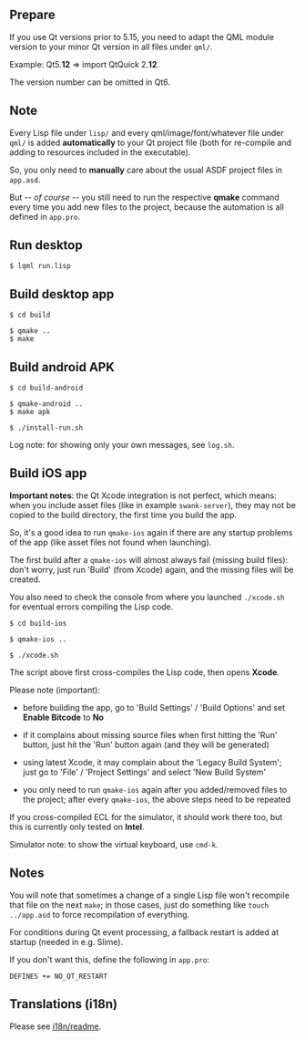 
Prepare
-------

If you use Qt versions prior to 5.15, you need to adapt the QML module version
to your minor Qt version in all files under `qml/`.

Example: Qt5.**12** => import QtQuick 2.**12**.

The version number can be omitted in Qt6.


Note
----

Every Lisp file under `lisp/` and every qml/image/font/whatever file under
`qml/` is added **automatically** to your Qt project file (both for re-compile
and adding to resources included in the executable).

So, you only need to **manually** care about the usual ASDF project files in
`app.asd`.

But -- *of course* -- you still need to run the respective **qmake** command
every time you add new files to the project, because the automation is all
defined in `app.pro`.


Run desktop
-----------
```
$ lqml run.lisp
```


Build desktop app
-----------------
```
$ cd build

$ qmake ..
$ make
```


Build android APK
-----------------
```
$ cd build-android

$ qmake-android ..
$ make apk

$ ./install-run.sh
```
Log note: for showing only your own messages, see `log.sh`.



Build iOS app
-------------

**Important notes**: the Qt Xcode integration is not perfect, which means: when
you include asset files (like in example `swank-server`), they may not be
copied to the build directory, the first time you build the app.

So, it's a good idea to run `qmake-ios` again if there are any startup problems
of the app (like asset files not found when launching).

The first build after a `qmake-ios` will almost always fail (missing build
files): don't worry, just run 'Build' (from Xcode) again, and the missing files
will be created.

You also need to check the console from where you launched `./xcode.sh` for
eventual errors compiling the Lisp code.
```
$ cd build-ios

$ qmake-ios ..

$ ./xcode.sh
```
The script above first cross-compiles the Lisp code, then opens **Xcode**.

Please note (important):

* before building the app, go to 'Build Settings' / 'Build Options' and set
  **Enable Bitcode** to **No**

* if it complains about missing source files when first hitting the 'Run'
  button, just hit the 'Run' button again (and they will be generated)

* using latest Xcode, it may complain about the 'Legacy Build System'; just go
  to 'File' / 'Project Settings' and select 'New Build System'

* you only need to run `qmake-ios` again after you added/removed files to the
  project; after every `qmake-ios`, the above steps need to be repeated

If you cross-compiled ECL for the simulator, it should work there too, but this
is currently only tested on **Intel**.

Simulator note: to show the virtual keyboard, use `cmd-k`.



Notes
-----

You will note that sometimes a change of a single Lisp file won't recompile
that file on the next `make`; in those cases, just do something like
`touch ../app.asd` to force recompilation of everything.

For conditions during Qt event processing, a fallback restart is added at
startup (needed in e.g. Slime).

If you don't want this, define the following in `app.pro`:
```
DEFINES += NO_QT_RESTART
```


Translations (i18n)
-------------------

Please see [i18n/readme](i18n/readme.md).
